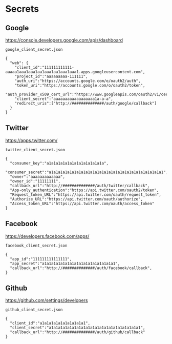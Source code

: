 # Secrets

## Google

<https://console.developers.google.com/apis/dashboard>

`google_client_secret.json`

```
{
  "web": {
    "client_id":"111111111111-aaaaa1aaa1aaa1aa1aaa1aa1aaa1aaa1.apps.googleusercontent.com",
    "project_id":"aaaaaaaaa-111111",
    "auth_uri":"https://accounts.google.com/o/oauth2/auth",
    "token_uri":"https://accounts.google.com/o/oauth2/token",
    "auth_provider_x509_cert_url":"https://www.googleapis.com/oauth2/v1/certs",
    "client_secret":"aaaaaaaaaaaaaaaaaa1a-a-a",
    "redirect_uris":["http://##############/auth/google/callback"]
  }
}
```
## Twitter

<https://apps.twitter.com/>

`twitter_client_secret.json`

```
{
  "consumer_key":"a1a1a1a1a1a1a1a1a1a1a1a1a",
  "consumer_secret":"a1a1a1a1a1a1a1a1a1a1a1a1a1a1a1a1a1a1a1a1a1a1a1a1a1",
  "owner":"aaaaaaaaaaaaa",
  "owner_id":"11111111",
  "callback_url":"http://##############/auth/twitter/callback",
  "App-only_authentication":"https://api.twitter.com/oauth2/token",
  "Request_token_URL":"https://api.twitter.com/oauth/request_token",
  "Authorize_URL":"https://api.twitter.com/oauth/authorize",
  "Access_token_URL":"https://api.twitter.com/oauth/access_token"
}
```

## Facebook

<https://developers.facebook.com/apps/>

`facebook_client_secret.json`

```
{
  "app_id":"111111111111111",
  "app_secret":"a1a1a1a1a1a1a1a1a1a1a1a1a1a1a1a1",
  "callback_url":"http://##############/auth/facebook/callback",
}
```

## Github

<https://github.com/settings/developers>

`github_client_secret.json`

```
{
  "client_id":"a1a1a1a1a1a1a1a1a1a1",
  "client_secret":"a1a1a1a1a1a1a1a1a1a1a1a1a1a1a1a1a1a1a1a1",
  "callback_url":"http://##############/auth/github/callback"
}
```